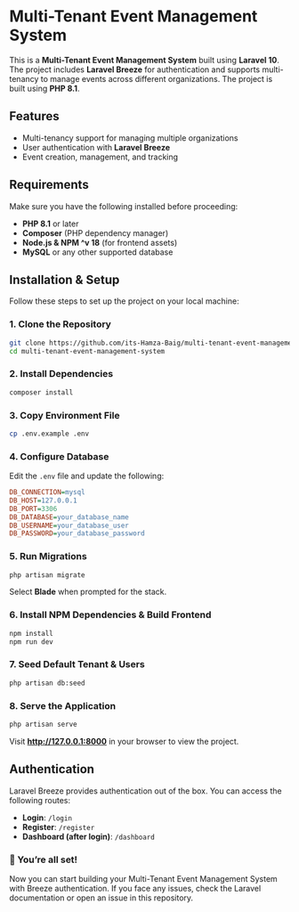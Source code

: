 # Multi-Tenant Event Management System

This is a **Multi-Tenant Event Management System** built using **Laravel 10**. The project includes **Laravel Breeze** for authentication and supports multi-tenancy to manage events across different organizations. The project is built using **PHP 8.1**.

## Features
- Multi-tenancy support for managing multiple organizations
- User authentication with **Laravel Breeze**
- Event creation, management, and tracking  

## Requirements

Make sure you have the following installed before proceeding:

- **PHP 8.1** or later
- **Composer** (PHP dependency manager)
- **Node.js & NPM ^v 18** (for frontend assets)
- **MySQL** or any other supported database

## Installation & Setup

Follow these steps to set up the project on your local machine:

### 1. Clone the Repository
```bash
git clone https://github.com/its-Hamza-Baig/multi-tenant-event-management-system.git
cd multi-tenant-event-management-system
```

### 2. Install Dependencies
```bash
composer install
```

### 3. Copy Environment File
```bash
cp .env.example .env
```


### 4. Configure Database
Edit the `.env` file and update the following:
```ini
DB_CONNECTION=mysql
DB_HOST=127.0.0.1
DB_PORT=3306
DB_DATABASE=your_database_name
DB_USERNAME=your_database_user
DB_PASSWORD=your_database_password
```

### 5. Run Migrations
```bash
php artisan migrate
```
 
Select **Blade** when prompted for the stack.

### 6. Install NPM Dependencies & Build Frontend
```bash
npm install
npm run dev
```

### 7. Seed Default Tenant & Users
```bash
php artisan db:seed
```

### 8. Serve the Application
```bash
php artisan serve
```
Visit **http://127.0.0.1:8000** in your browser to view the project.
 

## Authentication
Laravel Breeze provides authentication out of the box. You can access the following routes:

- **Login**: `/login`
- **Register**: `/register`
- **Dashboard (after login)**: `/dashboard`
 

### 🎉 You’re all set!
Now you can start building your Multi-Tenant Event Management System with Breeze authentication. If you face any issues, check the Laravel documentation or open an issue in this repository.

